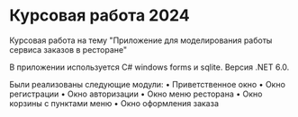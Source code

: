 # Курсовая работа 2024

Курсовая работа на тему "Приложение для моделирования работы сервиса заказов в ресторане"

В приложении используется C# windows forms и sqlite. Версия .NET 6.0.

Были реализованы следующие модули:
•	Приветственное окно
•	Окно регистрации
•	Окно авторизации
•	Окно меню ресторана
•	Окно корзины с пунктами меню
•	Окно оформления заказа
